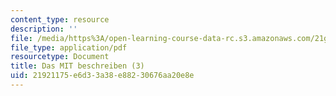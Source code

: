 ```yaml
---
content_type: resource
description: ''
file: /media/https%3A/open-learning-course-data-rc.s3.amazonaws.com/21g-410-advanced-german-professional-communication-spring-2017/21921175e6d33a38e88230676aa20e8e_21G_410s17_W05_M14.pdf
file_type: application/pdf
resourcetype: Document
title: Das MIT beschreiben (3)
uid: 21921175-e6d3-3a38-e882-30676aa20e8e
---
```


